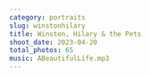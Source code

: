 ```yaml
---
category: portraits
slug: winstonhilary
title: Winston, Hilary & the Pets
shoot_date: 2023-04-20
total_photos: 65
music: ABeautifulLife.mp3
---
```


